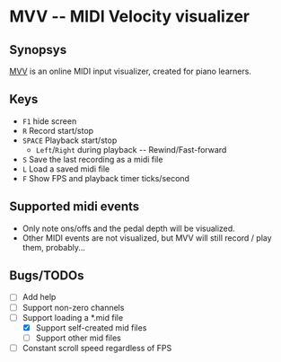 # MVV -- MIDI Velocity visualizer

## Synopsys

[MVV](https://omakoto.github.io/mvv/) is an online MIDI input visualizer, created for piano learners.

## Keys

- `F1` hide screen
- `R` Record start/stop
- `SPACE` Playback start/stop
  - `Left`/`Right` during playback -- Rewind/Fast-forward
- `S` Save the last recording as a midi file
- `L` Load a saved midi file
- `F` Show FPS and playback timer ticks/second

## Supported midi events

- Only note ons/offs and the pedal depth will be visualized.
- Other MIDI events are not visualized, but MVV will still record / play them, probably...

## Bugs/TODOs

- [ ] Add help
- [ ] Support non-zero channels
- [ ] Support loading a *.mid file
  - [X] Support self-created mid files
  - [ ] Support other mid files
- [ ] Constant scroll speed regardless of FPS
